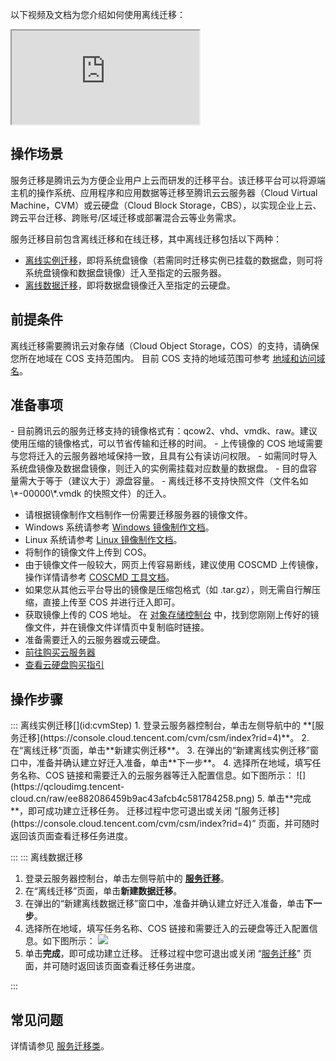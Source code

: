 以下视频及文档为您介绍如何使用离线迁移：
<div class="doc-video-mod"><iframe src="https://cloud.tencent.com/edu/learning/quick-play/2312-33598?source=gw.doc.media&withPoster=1&notip=1"></iframe></div>


## 操作场景

服务迁移是腾讯云为方便企业用户上云而研发的迁移平台。该迁移平台可以将源端主机的操作系统、应用程序和应用数据等迁移至腾讯云云服务器（Cloud Virtual Machine，CVM）或云硬盘（Cloud Block Storage，CBS），以实现企业上云、跨云平台迁移、跨账号/区域迁移或部署混合云等业务需求。

服务迁移目前包含离线迁移和在线迁移，其中离线迁移包括以下两种：
- [离线实例迁移](#cvmStep)，即将系统盘镜像（若需同时迁移实例已挂载的数据盘，则可将系统盘镜像和数据盘镜像）迁入至指定的云服务器。
- [离线数据迁移](#csmStep)，即将数据盘镜像迁入至指定的云硬盘。

## 前提条件

离线迁移需要腾讯云对象存储（Cloud Object Storage，COS）的支持，请确保您所在地域在 COS 支持范围内。
目前 COS 支持的地域范围可参考 [地域和访问域名](https://cloud.tencent.com/document/product/436/6224)。

## 准备事项


<dx-alert infotype="notice" title="">
- 目前腾讯云的服务迁移支持的镜像格式有：qcow2、vhd、vmdk、raw。建议使用压缩的镜像格式，可以节省传输和迁移的时间。
- 上传镜像的 COS 地域需要与您将迁入的云服务器地域保持一致，且具有公有读访问权限。
- 如需同时导入系统盘镜像及数据盘镜像，则迁入的实例需挂载对应数量的数据盘。
- 目的盘容量需大于等于（建议大于）源盘容量。
- 离线迁移不支持快照文件（文件名如 \*-00000\*.vmdk 的快照文件）的迁入。
</dx-alert>



- 请根据镜像制作文档制作一份需要迁移服务器的镜像文件。
 - Windows 系统请参考 [Windows 镜像制作文档](https://cloud.tencent.com/document/product/213/17815)。
 - Linux 系统请参考 [Linux 镜像制作文档](https://cloud.tencent.com/document/product/213/17814)。
- 将制作的镜像文件上传到 COS。  
 - 由于镜像文件一般较大，网页上传容易断线，建议使用 COSCMD 上传镜像，操作详情请参考 [COSCMD 工具文档](https://cloud.tencent.com/document/product/436/10976)。  
 - 如果您从其他云平台导出的镜像是压缩包格式（如 .tar.gz），则无需自行解压缩，直接上传至 COS 并进行迁入即可。
- 获取镜像上传的 COS 地址。
在 [对象存储控制台](https://console.cloud.tencent.com/cos5/bucket) 中，找到您刚刚上传好的镜像文件，并在镜像文件详情页中复制临时链接。
- 准备需要迁入的云服务器或云硬盘。
 - [前往购买云服务器](https://buy.cloud.tencent.com/cvm?tab=custom&step=1&regionId=8)
 - [查看云硬盘购买指引](https://cloud.tencent.com/document/product/362/2732)


## 操作步骤
<dx-tabs>
::: 离线实例迁移[](id:cvmStep)
1. 登录云服务器控制台，单击左侧导航中的 **[服务迁移](https://console.cloud.tencent.com/cvm/csm/index?rid=4)**。
2. 在“离线迁移”页面，单击**新建实例迁移**。
3. 在弹出的“新建离线实例迁移”窗口中，准备并确认建立好迁入准备，单击**下一步**。
4. 选择所在地域，填写任务名称、COS 链接和需要迁入的云服务器等迁入配置信息。如下图所示：
![](https://qcloudimg.tencent-cloud.cn/raw/ee882086459b9ac43afcb4c581784258.png)
5. 单击**完成**，即可成功建立迁移任务。
迁移过程中您可退出或关闭 “[服务迁移](https://console.cloud.tencent.com/cvm/csm/index?rid=4)” 页面，并可随时返回该页面查看迁移任务进度。 



:::
::: 离线数据迁移[](id:csmStep)
1. 登录云服务器控制台，单击左侧导航中的 **[服务迁移](https://console.cloud.tencent.com/cvm/csm/index?rid=4)**。
2. 在“离线迁移”页面，单击**新建数据迁移**。
3. 在弹出的“新建离线数据迁移”窗口中，准备并确认建立好迁入准备，单击**下一步**。
4. 选择所在地域，填写任务名称、COS 链接和需要迁入的云硬盘等迁入配置信息。如下图所示：
![](https://qcloudimg.tencent-cloud.cn/raw/1a49a4ea599bbc437b0d7c8985184f82.png)
5. 单击**完成**，即可成功建立迁移。
迁移过程中您可退出或关闭 “[服务迁移](https://console.cloud.tencent.com/cvm/csm/index?rid=4)” 页面，并可随时返回该页面查看迁移任务进度。 



:::
</dx-tabs>

## 常见问题
详情请参见 [服务迁移类](https://cloud.tencent.com/document/product/213/32962)。


